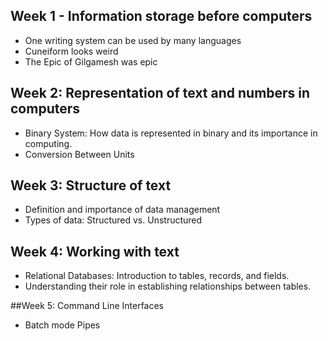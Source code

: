 ## Week 1 - Information storage before computers
- One writing system can be used by many languages
- Cuneiform looks weird
- The Epic of Gilgamesh was epic
## Week 2: Representation of text and numbers in computers
- Binary System: How data is represented in binary  and its importance in computing.
- Conversion Between Units

## Week 3: Structure of text
- Definition and importance of data management 
- Types of data: Structured vs. Unstructured

## Week 4: Working with text
- Relational Databases: Introduction to tables, records, and fields.
- Understanding their role in establishing relationships between tables.

##Week 5: Command Line Interfaces
- Batch mode
   Pipes


